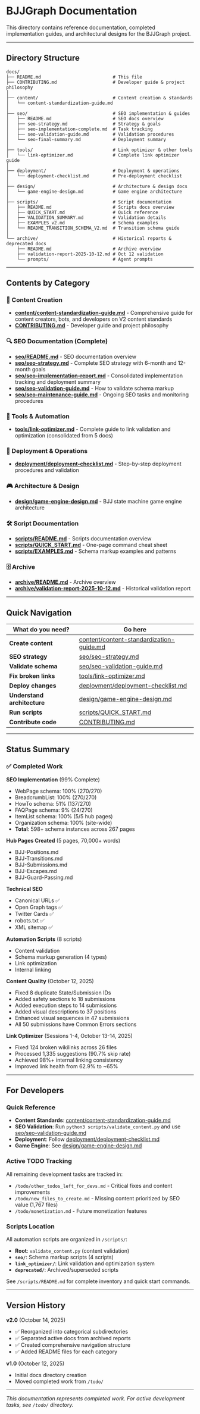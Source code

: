 # BJJGraph Documentation

This directory contains reference documentation, completed implementation guides, and architectural designs for the BJJGraph project.

---

## Directory Structure

```
docs/
├── README.md                           # This file
├── CONTRIBUTING.md                     # Developer guide & project philosophy
│
├── content/                            # Content creation & standards
│   └── content-standardization-guide.md
│
├── seo/                                # SEO implementation & guides
│   ├── README.md                       # SEO docs overview
│   ├── seo-strategy.md                 # Strategy & goals
│   ├── seo-implementation-complete.md  # Task tracking
│   ├── seo-validation-guide.md         # Validation procedures
│   └── seo-final-summary.md            # Deployment summary
│
├── tools/                              # Link optimizer & other tools
│   └── link-optimizer.md               # Complete link optimizer guide
│
├── deployment/                         # Deployment & operations
│   └── deployment-checklist.md         # Pre-deployment checklist
│
├── design/                             # Architecture & design docs
│   └── game-engine-design.md           # Game engine architecture
│
├── scripts/                            # Script documentation
│   ├── README.md                       # Scripts docs overview
│   ├── QUICK_START.md                  # Quick reference
│   ├── VALIDATION_SUMMARY.md           # Validation details
│   ├── EXAMPLES_v2.md                  # Schema examples
│   └── README_TRANSITION_SCHEMA_V2.md  # Transition schema guide
│
└── archive/                            # Historical reports & deprecated docs
    ├── README.md                       # Archive overview
    ├── validation-report-2025-10-12.md # Oct 12 validation
    └── prompts/                        # Agent prompts
```

---

## Contents by Category

### 📝 Content Creation
- **[content/content-standardization-guide.md](./content/content-standardization-guide.md)** - Comprehensive guide for content creators, bots, and developers on V2 content standards
- **[CONTRIBUTING.md](./CONTRIBUTING.md)** - Developer guide and project philosophy

### 🔍 SEO Documentation (Complete)
- **[seo/README.md](./seo/README.md)** - SEO documentation overview
- **[seo/seo-strategy.md](./seo/seo-strategy.md)** - Complete SEO strategy with 6-month and 12-month goals
- **[seo/seo-implementation-report.md](./seo/seo-implementation-report.md)** - Consolidated implementation tracking and deployment summary
- **[seo/seo-validation-guide.md](./seo/seo-validation-guide.md)** - How to validate schema markup
- **[seo/seo-maintenance-guide.md](./seo/seo-maintenance-guide.md)** - Ongoing SEO tasks and monitoring procedures

### 🔗 Tools & Automation
- **[tools/link-optimizer.md](./tools/link-optimizer.md)** - Complete guide to link validation and optimization (consolidated from 5 docs)

### 🚀 Deployment & Operations
- **[deployment/deployment-checklist.md](./deployment/deployment-checklist.md)** - Step-by-step deployment procedures and validation

### 🎮 Architecture & Design
- **[design/game-engine-design.md](./design/game-engine-design.md)** - BJJ state machine game engine architecture

### 🛠️ Script Documentation
- **[scripts/README.md](./scripts/README.md)** - Scripts documentation overview
- **[scripts/QUICK_START.md](./scripts/QUICK_START.md)** - One-page command cheat sheet
- **[scripts/EXAMPLES.md](./scripts/EXAMPLES.md)** - Schema markup examples and patterns

### 🗄️ Archive
- **[archive/README.md](./archive/README.md)** - Archive overview
- **[archive/validation-report-2025-10-12.md](./archive/validation-report-2025-10-12.md)** - Historical validation report

---

## Quick Navigation

| What do you need? | Go here |
|-------------------|---------|
| **Create content** | [content/content-standardization-guide.md](./content/content-standardization-guide.md) |
| **SEO strategy** | [seo/seo-strategy.md](./seo/seo-strategy.md) |
| **Validate schema** | [seo/seo-validation-guide.md](./seo/seo-validation-guide.md) |
| **Fix broken links** | [tools/link-optimizer.md](./tools/link-optimizer.md) |
| **Deploy changes** | [deployment/deployment-checklist.md](./deployment/deployment-checklist.md) |
| **Understand architecture** | [design/game-engine-design.md](./design/game-engine-design.md) |
| **Run scripts** | [scripts/QUICK_START.md](./scripts/QUICK_START.md) |
| **Contribute code** | [CONTRIBUTING.md](./CONTRIBUTING.md) |

---

## Status Summary

### ✅ Completed Work

**SEO Implementation** (99% Complete)
- WebPage schema: 100% (270/270)
- BreadcrumbList: 100% (270/270)
- HowTo schema: 51% (137/270)
- FAQPage schema: 9% (24/270)
- ItemList schema: 100% (5/5 hub pages)
- Organization schema: 100% (site-wide)
- **Total**: 598+ schema instances across 267 pages

**Hub Pages Created** (5 pages, 70,000+ words)
- BJJ-Positions.md
- BJJ-Transitions.md
- BJJ-Submissions.md
- BJJ-Escapes.md
- BJJ-Guard-Passing.md

**Technical SEO**
- Canonical URLs ✅
- Open Graph tags ✅
- Twitter Cards ✅
- robots.txt ✅
- XML sitemap ✅

**Automation Scripts** (8 scripts)
- Content validation
- Schema markup generation (4 types)
- Link optimization
- Internal linking

**Content Quality** (October 12, 2025)
- Fixed 8 duplicate State/Submission IDs
- Added safety sections to 18 submissions
- Added execution steps to 14 submissions
- Added visual descriptions to 37 positions
- Enhanced visual sequences in 47 submissions
- All 50 submissions have Common Errors sections

**Link Optimizer** (Sessions 1-4, October 13-14, 2025)
- Fixed 124 broken wikilinks across 26 files
- Processed 1,335 suggestions (90.7% skip rate)
- Achieved 98%+ internal linking consistency
- Improved link health from 62.9% to ~65%

---

## For Developers

### Quick Reference
- **Content Standards**: [content/content-standardization-guide.md](./content/content-standardization-guide.md)
- **SEO Validation**: Run `python3 scripts/validate_content.py` and use [seo/seo-validation-guide.md](./seo/seo-validation-guide.md)
- **Deployment**: Follow [deployment/deployment-checklist.md](./deployment/deployment-checklist.md)
- **Game Engine**: See [design/game-engine-design.md](./design/game-engine-design.md)

### Active TODO Tracking
All remaining development tasks are tracked in:
- `/todo/other_todos_left_for_devs.md` - Critical fixes and content improvements
- `/todo/new_files_to_create.md` - Missing content prioritized by SEO value (1,767 files)
- `/todo/monetization.md` - Future monetization features

### Scripts Location
All automation scripts are organized in `/scripts/`:
- **Root**: `validate_content.py` (content validation)
- **`seo/`**: Schema markup scripts (4 scripts)
- **`link_optimizer/`**: Link validation and optimization system
- **`deprecated/`**: Archived/superseded scripts

See `/scripts/README.md` for complete inventory and quick start commands.

---

## Version History

**v2.0** (October 14, 2025)
- ✅ Reorganized into categorical subdirectories
- ✅ Separated active docs from archived reports
- ✅ Created comprehensive navigation structure
- ✅ Added README files for each category

**v1.0** (October 12, 2025)
- Initial docs directory creation
- Moved completed work from `/todo/`

---

*This documentation represents completed work. For active development tasks, see `/todo/` directory.*
